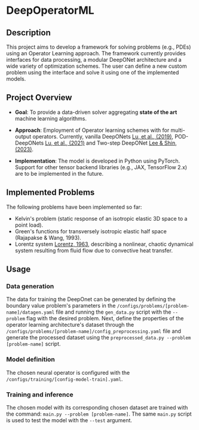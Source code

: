 # DeepOperatorML

## Description

This project aims to develop a framework for solving problems (e.g., PDEs) using an Operator Learning approach. The framework currently provides interfaces for data processing, a modular DeepONet architecture and a wide variety of optimization schemes. The user can define a new custom problem using the interface and solve it using one of the implemented models.

## Project Overview

- **Goal**: To provide a data-driven solver aggregating **state of the art** machine learning algorithms.

- **Approach**: Employment of Operator learning schemes with for multi-output operators. Currently, vanilla DeepONets [Lu, et al., (2019)](https://arxiv.org/abs/1910.03193), POD-DeepONets [Lu, et al., (2021)](https://arxiv.org/abs/2111.05512) and Two-step DeepONet [Lee & Shin, (2023)](https://arxiv.org/abs/2309.01020).
  
- **Implementation**: The model is developed in Python using PyTorch. Support for other tensor backend libraries (e.g., JAX, TensorFlow 2.x) are to be implemented in the future.

## Implemented Problems

The following problems have been implemented so far:

- Kelvin's problem (static response of an isotropic elastic 3D space to a point load).
- Green's functions for transversely isotropic elastic half space (Rajapakse & Wang, 1993).
- Lorentz system [Lorentz, 1963](https://doi.org/10.1175/1520-0469(1963)020%3C0130:DNF%3E2.0.CO;2), describing a nonlinear, chaotic dynamical system resulting from fluid flow due to convective heat transfer.

## Usage

### Data generation

The data for training the DeepOnet can be generated by defining the boundary value problem's parameters in the  `/configs/problems/[problem-name]/datagen.yaml` file and running the `gen_data.py` script with the `--problem` flag with the desired problem. Next, define the properties of the operator learning architecture's dataset through the  `/configs/problems/[problem-name]/config_preprocessing.yaml` file and generate the processed dataset using the `preprocessed_data.py --problem [problem-name]` script.

### Model definition

The chosen neural operator is configured with the `/configs/training/[config-model-train].yaml`.

### Training and inference

The chosen model with its corresponding chosen dataset are trained with the command: `main.py --problem [problem-name]`. The same `main.py` script is used to test the model with the `--test` argument.
